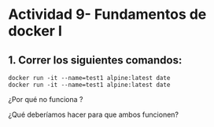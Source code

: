 # Actividad 9- Fundamentos de docker I

## 1. Correr los siguientes comandos: 

    docker run -it --name=test1 alpine:latest date
    docker run -it --name=test1 alpine:latest date

¿Por qué no funciona ?

¿Qué deberíamos hacer para que ambos funcionen? 

